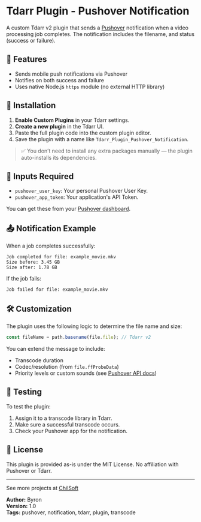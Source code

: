 # Tdarr Plugin - Pushover Notification

A custom Tdarr v2 plugin that sends a [Pushover](https://pushover.net/) notification when a video processing job completes. The notification includes the filename, and status (success or failure).

## 🔧 Features

- Sends mobile push notifications via Pushover
- Notifies on both success and failure
- Uses native Node.js `https` module (no external HTTP library)

## 🚀 Installation

1. **Enable Custom Plugins** in your Tdarr settings.
2. **Create a new plugin** in the Tdarr UI.
3. Paste the full plugin code into the custom plugin editor.
4. Save the plugin with a name like `Tdarr_Plugin_Pushover_Notification`.

> ✅ You don’t need to install any extra packages manually — the plugin auto-installs its dependencies.

## 🔐 Inputs Required

- `pushover_user_key`: Your personal Pushover User Key.
- `pushover_app_token`: Your application's API Token.

You can get these from your [Pushover dashboard](https://pushover.net/).

## 📤 Notification Example

When a job completes successfully:

```
Job completed for file: example_movie.mkv
Size before: 3.45 GB
Size after: 1.78 GB
```

If the job fails:

```
Job failed for file: example_movie.mkv
```

## 🛠 Customization

The plugin uses the following logic to determine the file name and size:

```js
const fileName = path.basename(file.file); // Tdarr v2
```

You can extend the message to include:

- Transcode duration
- Codec/resolution (from `file.ffProbeData`)
- Priority levels or custom sounds (see [Pushover API docs](https://pushover.net/api))

## 🧪 Testing

To test the plugin:

1. Assign it to a transcode library in Tdarr.
2. Make sure a successful transcode occurs.
3. Check your Pushover app for the notification.

## 🧾 License

This plugin is provided as-is under the MIT License. No affiliation with Pushover or Tdarr.

---

See more projects at [ChilSoft](https://chilsoft.com/)

**Author:** Byron  
**Version:** 1.0  
**Tags:** pushover, notification, tdarr, plugin, transcode
